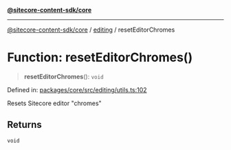 [**@sitecore-content-sdk/core**](../../README.md)

***

[@sitecore-content-sdk/core](../../README.md) / [editing](../README.md) / resetEditorChromes

# Function: resetEditorChromes()

> **resetEditorChromes**(): `void`

Defined in: [packages/core/src/editing/utils.ts:102](https://github.com/Sitecore/xmc-jss-dev/blob/7e7ce097833cac399aa150e6b63dca7210e4ee25/packages/core/src/editing/utils.ts#L102)

Resets Sitecore editor "chromes"

## Returns

`void`

